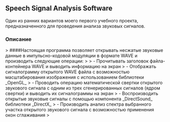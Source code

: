 <p style="text-align:center"><h2>Speech Signal Analysis Software</h2></p>
<p>Один из ранних вариантов моего первого учебного проекта, предназначенного для проведения анализа звуковых сигналов.</p>

<h3>Описание</h3>
> ####Настоящая программа позволяет открывать несжатые звуковые данные в импульсно-кодовой модуляции в формате WAVE и производить следующие операции:
> 
> - Прочитывать заголовок файла-контейнера WAVE и выводить информацию на экран
> - Отображать сигналограмму открытого WAVE файла с возможностью масштабирования изображения с использованием библиотеки _OpenGL_
> - Проводить операцию математической свертки открытого звукового сигнала с одним из трех сгенерированных сигналов (ядром свертки) и выводить их сигналограммы на экран
> - Воспроизводить открытые звуковые сигналы с помощью компонента _DirectSound_ библиотеки _DirectX_
> - Производить анализ спектра выбранного участка открытого звукового сигнала с возможностью применения окон сглаживания
> 
